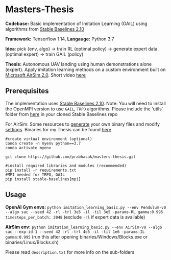 Masters-Thesis
==========================
**Codebase:** Basic implementation of Imitation Learning (GAIL) using algorithms from [Stable Baselines 2.10](https://stable-baselines.readthedocs.io/en/master/index.html)

**Framework:** Tensorflow 1.14, **Langauge:** Python 3.7

**Idea**: pick {env, algo} -> train RL (optimal policy) -> generate expert data (optimal expert) -> train GAIL (policy)

**Thesis:** Autonomous UAV landing using human demonstrations alone (expert). Apply imitation learning methods on a custom environment built on [Microsoft AirSim 2.0](https://microsoft.github.io/AirSim/). Short video [here](https://www.youtube.com/watch?v=oj4y8GOq4gk&feature=youtu.be)

Prerequisites
-------------
The implementation uses [Stable Baselines 2.10](https://stable-baselines.readthedocs.io/en/master/guide/install.html). Note: You will need to install the OpenMPI version to use ``GAIL``, ``TRPO`` algorithms. Please include the 'utils' folder from [here](https://github.com/araffin/rl-baselines-zoo) in your cloned Stable Baselines repo

For AirSim: Some resources to [generate](https://microsoft.github.io/AirSim/build_windows/) your own binary files and modify [settings](https://microsoft.github.io/AirSim/settings/). Binaries for my Thesis can be found [here](https://drive.google.com/drive/folders/1PFYkOlqb0DLcVoSsaSNGZVJif1VGeGuK?usp=sharing)

```
#create virtual environment (optional)
conda create -n myenv python==3.7
conda activate myenv

git clone https://github.com/prabhasak/masters-thesis.git

#install required libraries and modules (recommended)
pip install -r requirements.txt
#MPI needed for TRPO, GAIL
pip install stable-baselines[mpi]
```

Usage
-------------
**OpenAI Gym envs:** ``python imitation_learning_basic.py --env Pendulum-v0 --algo sac --seed 42 -rl -trl 3e5 -il -til 3e5 -params-RL gamma:0.995 timesteps_per_batch: 2048`` (exclude ``-rl`` if expert data is available)

**AirSim env:** ``python imitation_learning_basic.py --env AirSim-v0 --algo sac --exp-id 1 --seed 42 -rl -trl 4e5 -il -til 1e6 -params-IL gamma:0.995`` (run this after opening binaries/Windows/Blocks.exe or binaries/Linux/Blocks.sh)


Please read ``description.txt`` for more info on the sub-folders
